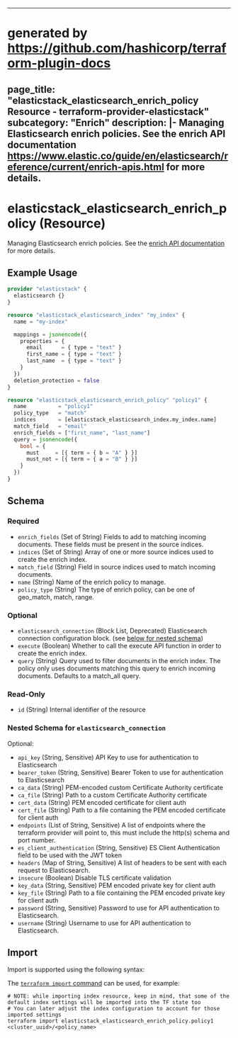 
---
# generated by https://github.com/hashicorp/terraform-plugin-docs
page_title: "elasticstack_elasticsearch_enrich_policy Resource - terraform-provider-elasticstack"
subcategory: "Enrich"
description: |-
  Managing Elasticsearch enrich policies. See the enrich API documentation https://www.elastic.co/guide/en/elasticsearch/reference/current/enrich-apis.html for more details.
---

# elasticstack_elasticsearch_enrich_policy (Resource)

Managing Elasticsearch enrich policies. See the [enrich API documentation](https://www.elastic.co/guide/en/elasticsearch/reference/current/enrich-apis.html) for more details.

## Example Usage

```terraform
provider "elasticstack" {
  elasticsearch {}
}

resource "elasticstack_elasticsearch_index" "my_index" {
  name = "my-index"

  mappings = jsonencode({
    properties = {
      email      = { type = "text" }
      first_name = { type = "text" }
      last_name  = { type = "text" }
    }
  })
  deletion_protection = false
}

resource "elasticstack_elasticsearch_enrich_policy" "policy1" {
  name          = "policy1"
  policy_type   = "match"
  indices       = [elasticstack_elasticsearch_index.my_index.name]
  match_field   = "email"
  enrich_fields = ["first_name", "last_name"]
  query = jsonencode({
    bool = {
      must     = [{ term = { b = "A" } }]
      must_not = [{ term = { a = "B" } }]
    }
  })
}
```

<!-- schema generated by tfplugindocs -->
## Schema

### Required

- `enrich_fields` (Set of String) Fields to add to matching incoming documents. These fields must be present in the source indices.
- `indices` (Set of String) Array of one or more source indices used to create the enrich index.
- `match_field` (String) Field in source indices used to match incoming documents.
- `name` (String) Name of the enrich policy to manage.
- `policy_type` (String) The type of enrich policy, can be one of geo_match, match, range.

### Optional

- `elasticsearch_connection` (Block List, Deprecated) Elasticsearch connection configuration block. (see [below for nested schema](#nestedblock--elasticsearch_connection))
- `execute` (Boolean) Whether to call the execute API function in order to create the enrich index.
- `query` (String) Query used to filter documents in the enrich index. The policy only uses documents matching this query to enrich incoming documents. Defaults to a match_all query.

### Read-Only

- `id` (String) Internal identifier of the resource

<a id="nestedblock--elasticsearch_connection"></a>
### Nested Schema for `elasticsearch_connection`

Optional:

- `api_key` (String, Sensitive) API Key to use for authentication to Elasticsearch
- `bearer_token` (String, Sensitive) Bearer Token to use for authentication to Elasticsearch
- `ca_data` (String) PEM-encoded custom Certificate Authority certificate
- `ca_file` (String) Path to a custom Certificate Authority certificate
- `cert_data` (String) PEM encoded certificate for client auth
- `cert_file` (String) Path to a file containing the PEM encoded certificate for client auth
- `endpoints` (List of String, Sensitive) A list of endpoints where the terraform provider will point to, this must include the http(s) schema and port number.
- `es_client_authentication` (String, Sensitive) ES Client Authentication field to be used with the JWT token
- `headers` (Map of String, Sensitive) A list of headers to be sent with each request to Elasticsearch.
- `insecure` (Boolean) Disable TLS certificate validation
- `key_data` (String, Sensitive) PEM encoded private key for client auth
- `key_file` (String) Path to a file containing the PEM encoded private key for client auth
- `password` (String, Sensitive) Password to use for API authentication to Elasticsearch.
- `username` (String) Username to use for API authentication to Elasticsearch.

## Import

Import is supported using the following syntax:

The [`terraform import` command](https://developer.hashicorp.com/terraform/cli/commands/import) can be used, for example:

```shell
# NOTE: while importing index resource, keep in mind, that some of the default index settings will be imported into the TF state too
# You can later adjust the index configuration to account for those imported settings
terraform import elasticstack_elasticsearch_enrich_policy.policy1 <cluster_uuid>/<policy_name>
```
